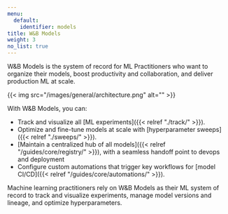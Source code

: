```yaml
---
menu:
  default:
    identifier: models
title: W&B Models
weight: 3
no_list: true
---
```


W&B Models is the system of record for ML Practitioners who want to organize their models, boost productivity and collaboration, and deliver production ML at scale. 

{{< img src="/images/general/architecture.png" alt="" >}}

With W&B Models, you can: 

- Track and visualize all [ML experiments]({{< relref "./track/" >}}).
- Optimize and fine-tune models at scale with [hyperparameter sweeps]({{< relref "./sweeps/" >}}).
- [Maintain a centralized hub of all models]({{< relref "/guides/core/registry/" >}}), with a seamless handoff point to devops and deployment
- Configure custom automations that trigger key workflows for [model CI/CD]({{< relref "/guides/core/automations/" >}}).

Machine learning practitioners rely on W&B Models as their ML system of record to track and visualize experiments, manage model versions and lineage, and optimize hyperparameters.